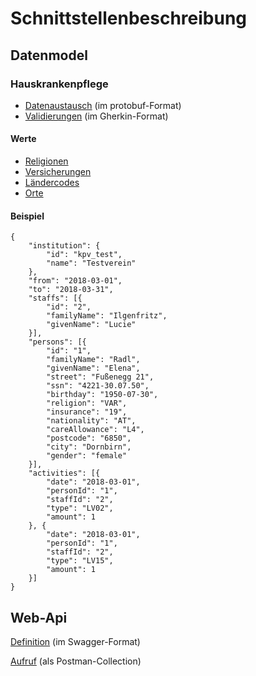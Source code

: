 # Schnittstellenbeschreibung

## Datenmodel 

### Hauskrankenpflege
- [Datenaustausch](./Hkpv/Hkpv.proto) (im protobuf-Format)
- [Validierungen](./Hkpv/HkpvValidation.feature) (im Gherkin-Format)

#### Werte
- [Religionen](./Datasets/religions.csv)
- [Versicherungen](./Datasets/insurances.csv)
- [Ländercodes](./Datasets/german-iso-3166.csv)
- [Orte](./Datasets/postcode_cities.csv)

#### Beispiel
```
{
    "institution": {
        "id": "kpv_test",
        "name": "Testverein"
    },
    "from": "2018-03-01",
    "to": "2018-03-31",
    "staffs": [{
        "id": "2",
        "familyName": "Ilgenfritz",
        "givenName": "Lucie"
    }],
    "persons": [{
        "id": "1",
        "familyName": "Radl",
        "givenName": "Elena",
        "street": "Fußenegg 21",
        "ssn": "4221-30.07.50",
        "birthday": "1950-07-30",
        "religion": "VAR",
        "insurance": "19",
        "nationality": "AT",
        "careAllowance": "L4",
        "postcode": "6850",
        "city": "Dornbirn",
        "gender": "female"
    }],    
    "activities": [{
        "date": "2018-03-01",
        "personId": "1",
        "staffId": "2",
        "type": "LV02",
        "amount": 1
    }, {
        "date": "2018-03-01",
        "personId": "1",
        "staffId": "2",
        "type": "LV15",
        "amount": 1
    }]
}
```
## Web-Api 

[Definition](./WebApi/swagger.yaml) (im Swagger-Format)

[Aufruf](./WebApi/Vodamep.postman_collection.json) (als Postman-Collection)